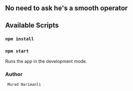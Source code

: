 ## No need to ask he's a smooth operator

## Available Scripts

### `npm install`
### `npm start`

Runs the app in the development mode.

### Author
```bash
 Murad Narimanli
```
